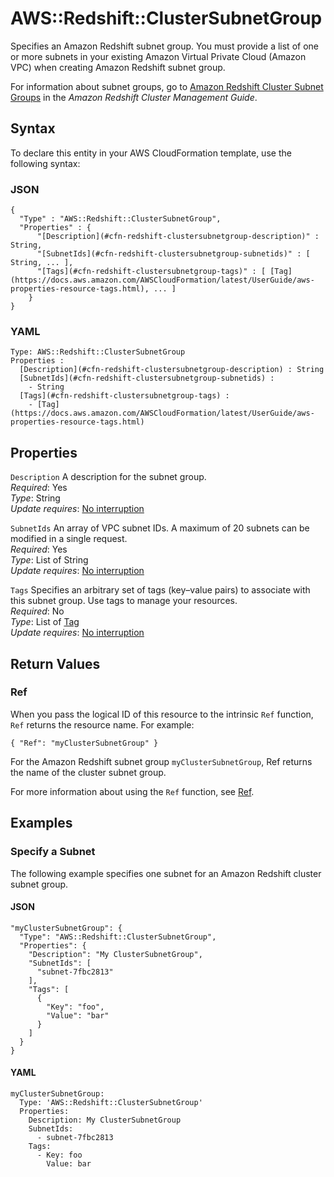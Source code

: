 # AWS::Redshift::ClusterSubnetGroup<a name="aws-resource-redshift-clustersubnetgroup"></a>

Specifies an Amazon Redshift subnet group\. You must provide a list of one or more subnets in your existing Amazon Virtual Private Cloud \(Amazon VPC\) when creating Amazon Redshift subnet group\.

 For information about subnet groups, go to [Amazon Redshift Cluster Subnet Groups](https://docs.aws.amazon.com/redshift/latest/mgmt/working-with-cluster-subnet-groups.html) in the *Amazon Redshift Cluster Management Guide*\.

## Syntax<a name="aws-resource-redshift-clustersubnetgroup-syntax"></a>

To declare this entity in your AWS CloudFormation template, use the following syntax:

### JSON<a name="aws-resource-redshift-clustersubnetgroup-syntax.json"></a>

```
{
  "Type" : "AWS::Redshift::ClusterSubnetGroup",
  "Properties" : {
      "[Description](#cfn-redshift-clustersubnetgroup-description)" : String,
      "[SubnetIds](#cfn-redshift-clustersubnetgroup-subnetids)" : [ String, ... ],
      "[Tags](#cfn-redshift-clustersubnetgroup-tags)" : [ [Tag](https://docs.aws.amazon.com/AWSCloudFormation/latest/UserGuide/aws-properties-resource-tags.html), ... ]
    }
}
```

### YAML<a name="aws-resource-redshift-clustersubnetgroup-syntax.yaml"></a>

```
Type: AWS::Redshift::ClusterSubnetGroup
Properties : 
﻿  [Description](#cfn-redshift-clustersubnetgroup-description) : String
﻿  [SubnetIds](#cfn-redshift-clustersubnetgroup-subnetids) : 
    - String
﻿  [Tags](#cfn-redshift-clustersubnetgroup-tags) : 
    - [Tag](https://docs.aws.amazon.com/AWSCloudFormation/latest/UserGuide/aws-properties-resource-tags.html)
```

## Properties<a name="aws-resource-redshift-clustersubnetgroup-properties"></a>

`Description`  <a name="cfn-redshift-clustersubnetgroup-description"></a>
A description for the subnet group\.  
*Required*: Yes  
*Type*: String  
*Update requires*: [No interruption](https://docs.aws.amazon.com/AWSCloudFormation/latest/UserGuide/using-cfn-updating-stacks-update-behaviors.html#update-no-interrupt)

`SubnetIds`  <a name="cfn-redshift-clustersubnetgroup-subnetids"></a>
An array of VPC subnet IDs\. A maximum of 20 subnets can be modified in a single request\.  
*Required*: Yes  
*Type*: List of String  
*Update requires*: [No interruption](https://docs.aws.amazon.com/AWSCloudFormation/latest/UserGuide/using-cfn-updating-stacks-update-behaviors.html#update-no-interrupt)

`Tags`  <a name="cfn-redshift-clustersubnetgroup-tags"></a>
Specifies an arbitrary set of tags \(key–value pairs\) to associate with this subnet group\. Use tags to manage your resources\.  
*Required*: No  
*Type*: List of [Tag](https://docs.aws.amazon.com/AWSCloudFormation/latest/UserGuide/aws-properties-resource-tags.html)  
*Update requires*: [No interruption](https://docs.aws.amazon.com/AWSCloudFormation/latest/UserGuide/using-cfn-updating-stacks-update-behaviors.html#update-no-interrupt)

## Return Values<a name="aws-resource-redshift-clustersubnetgroup-return-values"></a>

### Ref<a name="aws-resource-redshift-clustersubnetgroup-return-values-ref"></a>

 When you pass the logical ID of this resource to the intrinsic `Ref` function, `Ref` returns the resource name\. For example:

 `{ "Ref": "myClusterSubnetGroup" }` 

For the Amazon Redshift subnet group `myClusterSubnetGroup`, Ref returns the name of the cluster subnet group\.

For more information about using the `Ref` function, see [Ref](https://docs.aws.amazon.com/AWSCloudFormation/latest/UserGuide/intrinsic-function-reference-ref.html)\.

## Examples<a name="aws-resource-redshift-clustersubnetgroup--examples"></a>

### Specify a Subnet<a name="aws-resource-redshift-clustersubnetgroup--examples--Specify_a_Subnet"></a>

The following example specifies one subnet for an Amazon Redshift cluster subnet group\.

#### JSON<a name="aws-resource-redshift-clustersubnetgroup--examples--Specify_a_Subnet--json"></a>

```
"myClusterSubnetGroup": {
  "Type": "AWS::Redshift::ClusterSubnetGroup",
  "Properties": {
    "Description": "My ClusterSubnetGroup",
    "SubnetIds": [
      "subnet-7fbc2813"
    ],
    "Tags": [
      {
        "Key": "foo",
        "Value": "bar"
      }
    ]
  }
}
```

#### YAML<a name="aws-resource-redshift-clustersubnetgroup--examples--Specify_a_Subnet--yaml"></a>

```
myClusterSubnetGroup:
  Type: 'AWS::Redshift::ClusterSubnetGroup'
  Properties:
    Description: My ClusterSubnetGroup
    SubnetIds:
      - subnet-7fbc2813
    Tags:
      - Key: foo
        Value: bar
```
